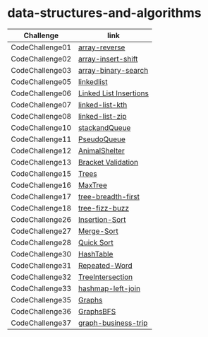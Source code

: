 # data-structures-and-algorithms

| Challenge     | link |
| ----------- | ----------- |
| CodeChallenge01  | [array-reverse](https://hashem98.github.io/data-structures-and-algorithms/Java/array-reverse)       |
| CodeChallenge02  | [array-insert-shift](https://hashem98.github.io/data-structures-and-algorithms/Java/insertShiftArray/insertShiftArray)       |
| CodeChallenge03  | [array-binary-search](https://hashem98.github.io/data-structures-and-algorithms/Java/array-binary-search/array-binary-search)       |
| CodeChallenge05  | [linkedlist](https://hashem98.github.io/data-structures-and-algorithms/Java/linkedlist/linkedList)       |
| CodeChallenge06  | [Linked List Insertions](https://hashem98.github.io/data-structures-and-algorithms/Java/linkedlist/linked-list-insertions)       |
| CodeChallenge07  | [linked-list-kth](https://hashem98.github.io/data-structures-and-algorithms/Java/linkedlist/kthFromEnd)       |
| CodeChallenge08  | [linked-list-zip](https://hashem98.github.io/data-structures-and-algorithms/Java/linkedlist/linkedListZip)       |
| CodeChallenge10  | [stackandQueue](https://hashem98.github.io/data-structures-and-algorithms/Java/StackandQueue/stackandQueue)       |
| CodeChallenge11  | [PseudoQueue](https://hashem98.github.io/data-structures-and-algorithms/Java/StackandQueue/PseudoQueue)       |
| CodeChallenge12  | [AnimalShelter](https://hashem98.github.io/data-structures-and-algorithms/Java/StackandQueue/AnimalShelter)       |
| CodeChallenge13  | [Bracket Validation](https://hashem98.github.io/data-structures-and-algorithms/Java/StackandQueue/bracketValidation)       |
| CodeChallenge15  | [Trees](https://hashem98.github.io/data-structures-and-algorithms/Java/BinaryTree/README)       |
| CodeChallenge16  | [MaxTree](https://hashem98.github.io/data-structures-and-algorithms/Java/BinaryTree/tree-max)       |
| CodeChallenge17  | [tree-breadth-first](https://hashem98.github.io/data-structures-and-algorithms/Java/BinaryTree/tree-breadth-first)       |
| CodeChallenge18  | [tree-fizz-buzz](https://hashem98.github.io/data-structures-and-algorithms/Java/tree-fizz-buzz/tree-fizz-buzz)       |
| CodeChallenge26  | [Insertion-Sort](https://hashem98.github.io/data-structures-and-algorithms/Java/Sort/Insertion-Sort)       |
| CodeChallenge27  | [Merge-Sort](https://hashem98.github.io/data-structures-and-algorithms/Java/Sort/Mergr-Sort)       |
| CodeChallenge28  | [Quick Sort](https://hashem98.github.io/data-structures-and-algorithms/Java/Sort/Quick-Sort)       |
| CodeChallenge30 | [HashTable](https://hashem98.github.io/data-structures-and-algorithms/Java/HashTable/hashtable)       |
| CodeChallenge31 | [Repeated-Word](https://hashem98.github.io/data-structures-and-algorithms/Java/HashTable/repeated-word)       |
| CodeChallenge32 | [TreeIntersection](https://hashem98.github.io/data-structures-and-algorithms/Java/TreeIntersection/TreeIntersection)       |
| CodeChallenge33 | [hashmap-left-join](https://hashem98.github.io/data-structures-and-algorithms/Java/HashTable/left-join)       |
| CodeChallenge35 | [Graphs](https://hashem98.github.io/data-structures-and-algorithms/Java/Graphs/Graphs)       |
| CodeChallenge36 | [GraphsBFS](https://hashem98.github.io/data-structures-and-algorithms/Java/Graphs/GraphBFS)       |
| CodeChallenge37 | [graph-business-trip](https://hashem98.github.io/data-structures-and-algorithms/Java/Graphs/graph-business-trip)       |














    



